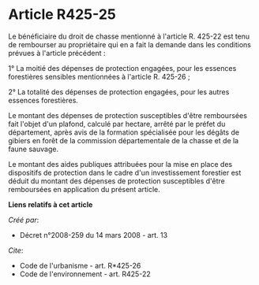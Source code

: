 # Article R425-25

Le bénéficiaire du droit de chasse mentionné à l'article R. 425-22 est tenu de rembourser au propriétaire qui en a fait la
demande dans les conditions prévues à l'article précédent : 

1° La moitié des dépenses de protection engagées, pour les essences forestières sensibles mentionnées à l'article R.
425-26 ; 

2° La totalité des dépenses de protection engagées, pour les autres essences forestières. 

Le montant des dépenses de protection susceptibles d'être remboursées fait l'objet d'un plafond, calculé par hectare, arrêté
par le préfet du département, après avis de la formation spécialisée pour les dégâts de gibiers en forêt de la commission
départementale de la chasse et de la faune sauvage. 

Le montant des aides publiques attribuées pour la mise en place des dispositifs de protection dans le cadre d'un
investissement forestier est déduit du montant des dépenses de protection susceptibles d'être remboursées en application du
présent article.

**Liens relatifs à cet article**

_Créé par_:

  - Décret n°2008-259 du 14 mars 2008 - art. 13

_Cite_:

  - Code de l'urbanisme - art. R*425-26
  - Code de l'environnement - art. R425-22
